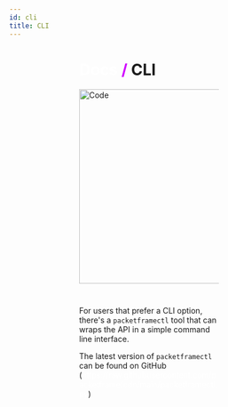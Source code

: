 ```yaml
---
id: cli
title: CLI
---
```


<div>

# <a href="#/docs">Docs</a> <span>/</span> CLI

<img src="/static/img/main/code3.svg" alt="Code">

For users that prefer a CLI option, there's a `packetframectl` tool that can wraps the API in a simple command line interface.

The latest version of `packetframectl` can be found on GitHub (https://raw.githubusercontent.com/packetframe/cdn/main/packetframectl.py)

</div>

<style>
    div {
        margin: auto;
        width: 50%;
    }
    
    span {
        color: #d000ff;
    }
    
    a {
        color: white;
        text-decoration: none;
    }
    
    img {
        width: 350px;
        display: block;
        margin: auto auto 40px;
    }
</style>
